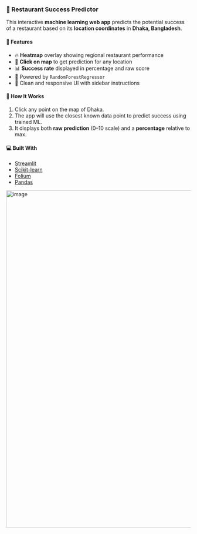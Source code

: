 ### 📍 Restaurant Success Predictor

This interactive **machine learning web app** predicts the potential success of a restaurant based on its **location coordinates** in **Dhaka, Bangladesh**.

#### 🚀 Features

* 🔥 **Heatmap** overlay showing regional restaurant performance
* 📍 **Click on map** to get prediction for any location
* 📊 **Success rate** displayed in percentage and raw score
* 🤖 Powered by `RandomForestRegressor`
* 🎨 Clean and responsive UI with sidebar instructions

#### 🧠 How It Works

1. Click any point on the map of Dhaka.
2. The app will use the closest known data point to predict success using trained ML.
3. It displays both **raw prediction** (0–10 scale) and a **percentage** relative to max.

#### 💻 Built With

* [Streamlit](https://streamlit.io/)
* [Scikit-learn](https://scikit-learn.org/)
* [Folium](https://python-visualization.github.io/folium/)
* [Pandas](https://pandas.pydata.org/)


<img width="1690" height="919" alt="image" src="https://github.com/user-attachments/assets/f18161ae-3f16-450a-9dce-47a97c454802" />
